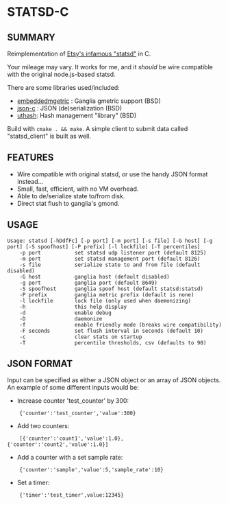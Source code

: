 STATSD-C
========

SUMMARY
-------

Reimplementation of [Etsy's infamous "statsd"](http://github.com/etsy/statsd) in C.

Your mileage may vary. It works for me, and it *should* be wire compatible with the original node.js-based statsd.

There are some libraries used/included:

* [embeddedmgetric](http://code.google.com/p/embeddedgmetric/) : Ganglia gmetric support (BSD)
* [json-c](http://oss.metaparadigm.com/json-c/) : JSON (de)serialization (BSD)
* [uthash](http://uthash.sourceforge.net/ ): Hash management "library" (BSD)

Build with `cmake . && make`. A simple client to submit data called
"statsd_client" is built as well.

FEATURES
--------

* Wire compatible with original statsd, or use the handy JSON format instead...
* Small, fast, efficient, with no VM overhead.
* Able to de/serialize state to/from disk.
* Direct stat flush to ganglia's gmond.

USAGE
-----

    Usage: statsd [-hDdfFc] [-p port] [-m port] [-s file] [-G host] [-g port] [-S spoofhost] [-P prefix] [-l lockfile] [-T percentiles]
        -p port           set statsd udp listener port (default 8125)
        -m port           set statsd management port (default 8126)
        -s file           serialize state to and from file (default disabled)
        -G host           ganglia host (default disabled)
        -g port           ganglia port (default 8649)
        -S spoofhost      ganglia spoof host (default statsd:statsd)
        -P prefix         ganglia metric prefix (default is none)
        -l lockfile       lock file (only used when daemonizing)
        -h                this help display
        -d                enable debug
        -D                daemonize
        -f                enable friendly mode (breaks wire compatibility)
        -F seconds        set flush interval in seconds (default 10)
        -c                clear stats on startup
        -T                percentile thresholds, csv (defaults to 90)

JSON FORMAT
-----------

Input can be specified as either a JSON object or an array of JSON objects.
An example of some different inputs would be:

* Increase counter 'test_counter' by 300:

```
    {'counter':'test_counter','value':300}
```

* Add two counters:

```
    [{'counter':'count1','value':1.0},{'counter':'count2','value':1.0}]
```

* Add a counter with a set sample rate:

```
    {'counter':'sample','value':5,'sample_rate':10}
```

* Set a timer:

```
    {'timer':'test_timer',value:12345}
```

